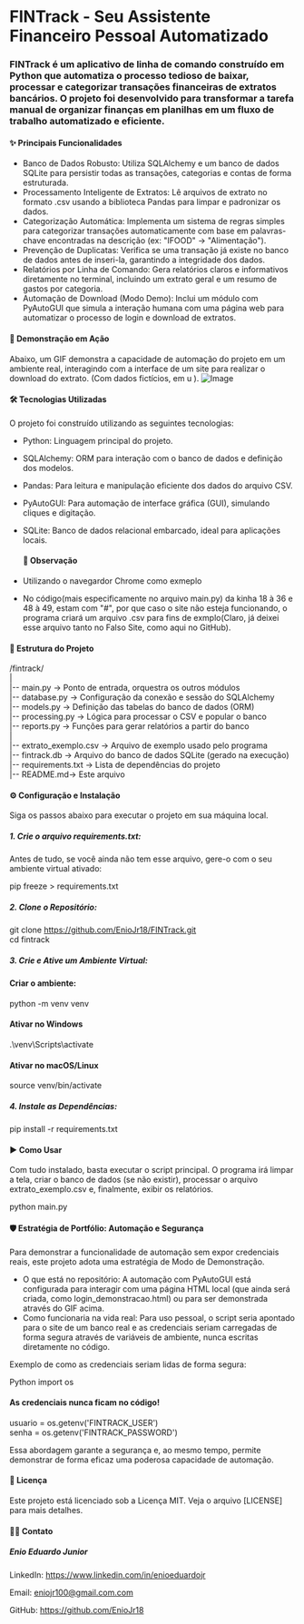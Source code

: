 # FINTrack - Seu Assistente Financeiro Pessoal Automatizado

### FINTrack é um aplicativo de linha de comando construído em Python que automatiza o processo tedioso de baixar, processar e categorizar transações financeiras de extratos bancários. O projeto foi desenvolvido para transformar a tarefa manual de organizar finanças em planilhas em um fluxo de trabalho automatizado e eficiente.

#### ✨ Principais Funcionalidades
* Banco de Dados Robusto: Utiliza SQLAlchemy e um banco de dados SQLite para persistir todas as transações, categorias e contas de forma estruturada.
* Processamento Inteligente de Extratos: Lê arquivos de extrato no formato .csv usando a biblioteca Pandas para limpar e padronizar os dados.
* Categorização Automática: Implementa um sistema de regras simples para categorizar transações automaticamente com base em palavras-chave encontradas na descrição (ex: "IFOOD" -> "Alimentação").
* Prevenção de Duplicatas: Verifica se uma transação já existe no banco de dados antes de inseri-la, garantindo a integridade dos dados.
* Relatórios por Linha de Comando: Gera relatórios claros e informativos diretamente no terminal, incluindo um extrato geral e um resumo de gastos por categoria.
* Automação de Download (Modo Demo): Inclui um módulo com PyAutoGUI que simula a interação humana com uma página web para automatizar o processo de login e download de extratos.

#### 🚀 Demonstração em Ação
Abaixo, um GIF demonstra a capacidade de automação do projeto em um ambiente real, interagindo com a interface de um site para realizar o download do extrato. (Com dados fictícios, em u ).
![Image](https://github.com/user-attachments/assets/2a382626-d62b-4731-9054-57493af4e7c9)

#### 🛠️ Tecnologias Utilizadas
O projeto foi construído utilizando as seguintes tecnologias:

* Python: Linguagem principal do projeto.
* SQLAlchemy: ORM para interação com o banco de dados e definição dos modelos.
* Pandas: Para leitura e manipulação eficiente dos dados do arquivo CSV.
* PyAutoGUI: Para automação de interface gráfica (GUI), simulando cliques e digitação.
* SQLite: Banco de dados relacional embarcado, ideal para aplicações locais.

  #### 👀 Observação
* Utilizando o navegardor Chrome como exmeplo
* No código(mais especificamente no arquivo main.py) da kinha 18 à 36 e 48 à 49, estam com "#", por que caso o site não esteja funcionando, o programa criará um arquivo .csv para fins de exmplo(Claro, já deixei esse arquivo tanto no Falso Site, como aqui no GitHub).

#### 📂 Estrutura do Projeto
/fintrack/ <br>
| <br>
|-- main.py ->               Ponto de entrada, orquestra os outros módulos <br>
|-- database.py ->           Configuração da conexão e sessão do SQLAlchemy <br>
|-- models.py ->             Definição das tabelas do banco de dados (ORM) <br>
|-- processing.py ->         Lógica para processar o CSV e popular o banco <br>
|-- reports.py ->            Funções para gerar relatórios a partir do banco <br>
| <br>
|-- extrato_exemplo.csv ->   Arquivo de exemplo usado pelo programa <br>
|-- fintrack.db ->           Arquivo do banco de dados SQLite (gerado na execução) <br>
|-- requirements.txt ->      Lista de dependências do projeto <br>
|-- README.md->              Este arquivo <br>

#### ⚙️ Configuração e Instalação
Siga os passos abaixo para executar o projeto em sua máquina local.

##### 1. Crie o arquivo requirements.txt:
Antes de tudo, se você ainda não tem esse arquivo, gere-o com o seu ambiente virtual ativado:

pip freeze > requirements.txt

##### 2. Clone o Repositório:

git clone https://github.com/EnioJr18/FINTrack.git <br>
cd fintrack

##### 3. Crie e Ative um Ambiente Virtual:

#### Criar o ambiente:
python -m venv venv

#### Ativar no Windows
.\venv\Scripts\activate

#### Ativar no macOS/Linux
source venv/bin/activate

##### 4. Instale as Dependências:

pip install -r requirements.txt

#### ▶️ Como Usar
Com tudo instalado, basta executar o script principal. O programa irá limpar a tela, criar o banco de dados (se não existir), processar o arquivo extrato_exemplo.csv e, finalmente, exibir os relatórios.

python main.py

#### 🛡️ Estratégia de Portfólio: Automação e Segurança
Para demonstrar a funcionalidade de automação sem expor credenciais reais, este projeto adota uma estratégia de Modo de Demonstração.

* O que está no repositório: A automação com PyAutoGUI está configurada para interagir com uma página HTML local (que ainda será criada, como login_demonstracao.html) ou para ser demonstrada através do GIF acima.
* Como funcionaria na vida real: Para uso pessoal, o script seria apontado para o site de um banco real e as credenciais seriam carregadas de forma segura através de variáveis de ambiente, nunca escritas diretamente no código.

Exemplo de como as credenciais seriam lidas de forma segura:

Python
import os

#### As credenciais nunca ficam no código!
usuario = os.getenv('FINTRACK_USER') <br>
senha = os.getenv('FINTRACK_PASSWORD') <br>

Essa abordagem garante a segurança e, ao mesmo tempo, permite demonstrar de forma eficaz uma poderosa capacidade de automação.

#### 📄 Licença
Este projeto está licenciado sob a Licença MIT. Veja o arquivo [LICENSE] para mais detalhes.

#### 👨‍💻 Contato
##### Enio Eduardo Junior

LinkedIn: https://www.linkedin.com/in/enioeduardojr

Email: eniojr100@gmail.com.com

GitHub: https://github.com/EnioJr18


